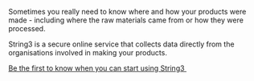 Sometimes you really need to know where and how your products were made - including where the raw materials came from or how they were processed. 

String3 is a secure online service that collects data directly from the organisations involved in making your products.


<p><a href="/signup" title="Sign up for notifications about String3" class="borderless">Be the first to know when you can start using String3&nbsp;<i class="fa fa-arrow-right"></i></a></p>
